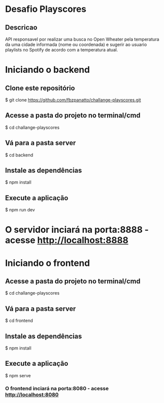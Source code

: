 # Desafio Playscores

## Descricao
API responsavel por realizar uma busca no Open Wheater pela temperatura da uma cidade informada (nome ou coordenada) e sugerir ao usuario playlists no Spotify de acordo com a temperatura atual.

# Iniciando o backend

## Clone este repositório
$ git clone <https://github.com/fbzpanatto/challange-playscores.git>

## Acesse a pasta do projeto no terminal/cmd
$ cd challange-playscores

## Vá para a pasta server
$ cd backend

## Instale as dependências
$ npm install

## Execute a aplicação
$ npm run dev

# O servidor inciará na porta:8888 - acesse <http://localhost:8888> 

# Iniciando o frontend

## Acesse a pasta do projeto no terminal/cmd
$ cd challange-playscores

## Vá para a pasta server
$ cd frontend

## Instale as dependências
$ npm install

## Execute a aplicação
$ npm serve

### O frontend inciará na porta:8080 - acesse <http://localhost:8080> 
